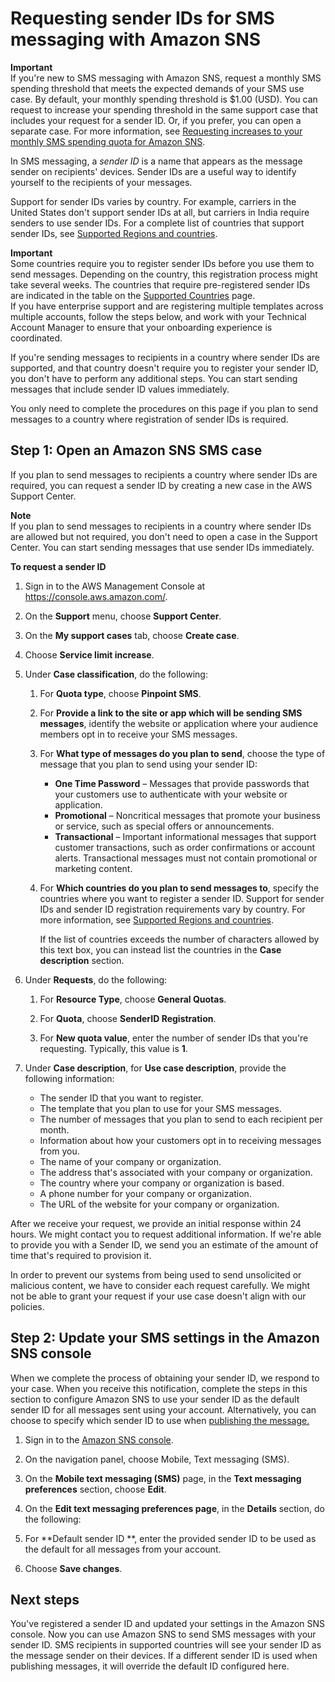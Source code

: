 # Requesting sender IDs for SMS messaging with Amazon SNS<a name="channels-sms-awssupport-sender-id"></a>

**Important**  
If you're new to SMS messaging with Amazon SNS, request a monthly SMS spending threshold that meets the expected demands of your SMS use case\. By default, your monthly spending threshold is $1\.00 \(USD\)\. You can request to increase your spending threshold in the same support case that includes your request for a sender ID\. Or, if you prefer, you can open a separate case\. For more information, see [Requesting increases to your monthly SMS spending quota for Amazon SNS](channels-sms-awssupport-spend-threshold.md)\.

In SMS messaging, a *sender ID* is a name that appears as the message sender on recipients' devices\. Sender IDs are a useful way to identify yourself to the recipients of your messages\.

Support for sender IDs varies by country\. For example, carriers in the United States don't support sender IDs at all, but carriers in India require senders to use sender IDs\. For a complete list of countries that support sender IDs, see [Supported Regions and countries](sns-supported-regions-countries.md)\.

**Important**  
Some countries require you to register sender IDs before you use them to send messages\. Depending on the country, this registration process might take several weeks\. The countries that require pre\-registered sender IDs are indicated in the table on the [Supported Countries](sns-supported-regions-countries.md) page\.  
If you have enterprise support and are registering multiple templates across multiple accounts, follow the steps below, and work with your Technical Account Manager to ensure that your onboarding experience is coordinated\.

If you're sending messages to recipients in a country where sender IDs are supported, and that country doesn't require you to register your sender ID, you don't have to perform any additional steps\. You can start sending messages that include sender ID values immediately\.

You only need to complete the procedures on this page if you plan to send messages to a country where registration of sender IDs is required\.

## Step 1: Open an Amazon SNS SMS case<a name="channels-sms-awssupport-sender-id-open"></a>

If you plan to send messages to recipients a country where sender IDs are required, you can request a sender ID by creating a new case in the AWS Support Center\.

**Note**  
If you plan to send messages to recipients in a country where sender IDs are allowed but not required, you don't need to open a case in the Support Center\. You can start sending messages that use sender IDs immediately\. 

**To request a sender ID**

1. Sign in to the AWS Management Console at [https://console\.aws\.amazon\.com/](https://console.aws.amazon.com/)\.

1. On the **Support** menu, choose **Support Center**\.

1. On the **My support cases** tab, choose **Create case**\.

1. Choose **Service limit increase**\.

1. Under **Case classification**, do the following:

   1. For **Quota type**, choose **Pinpoint SMS**\.

   1. For **Provide a link to the site or app which will be sending SMS messages**, identify the website or application where your audience members opt in to receive your SMS messages\.

   1. For **What type of messages do you plan to send**, choose the type of message that you plan to send using your sender ID:
      + **One Time Password** – Messages that provide passwords that your customers use to authenticate with your website or application\.
      + **Promotional** – Noncritical messages that promote your business or service, such as special offers or announcements\.
      + **Transactional** – Important informational messages that support customer transactions, such as order confirmations or account alerts\. Transactional messages must not contain promotional or marketing content\.

   1. For **Which countries do you plan to send messages to**, specify the countries where you want to register a sender ID\. Support for sender IDs and sender ID registration requirements vary by country\. For more information, see [Supported Regions and countries](sns-supported-regions-countries.md)\.

      If the list of countries exceeds the number of characters allowed by this text box, you can instead list the countries in the **Case description** section\.

1. Under **Requests**, do the following:

   1. For **Resource Type**, choose **General Quotas**\.

   1. For **Quota**, choose **SenderID Registration**\.

   1. For **New quota value**, enter the number of sender IDs that you're requesting\. Typically, this value is **1**\.

1. Under **Case description**, for **Use case description**, provide the following information:
   + The sender ID that you want to register\.
   + The template that you plan to use for your SMS messages\.
   + The number of messages that you plan to send to each recipient per month\.
   + Information about how your customers opt in to receiving messages from you\.
   + The name of your company or organization\.
   + The address that's associated with your company or organization\.
   + The country where your company or organization is based\.
   + A phone number for your company or organization\.
   + The URL of the website for your company or organization\.

After we receive your request, we provide an initial response within 24 hours\. We might contact you to request additional information\. If we're able to provide you with a Sender ID, we send you an estimate of the amount of time that's required to provision it\. 

In order to prevent our systems from being used to send unsolicited or malicious content, we have to consider each request carefully\. We might not be able to grant your request if your use case doesn't align with our policies\.

## Step 2: Update your SMS settings in the Amazon SNS console<a name="channels-sms-awssupport-sender-id-settings"></a>

When we complete the process of obtaining your sender ID, we respond to your case\. When you receive this notification, complete the steps in this section to configure Amazon SNS to use your sender ID as the default sender ID for all messages sent using your account\. Alternatively, you can choose to specify which sender ID to use when [ publishing the message\.](https://docs.aws.amazon.com/sns/latest/dg/sms_publish-to-phone.html) 

1. Sign in to the [Amazon SNS console](https://console.aws.amazon.com/sns/home)\.

1. On the navigation panel, choose Mobile, Text messaging \(SMS\)\.

1. On the **Mobile text messaging \(SMS\)** page, in the **Text messaging preferences** section, choose **Edit**\.

1. On the **Edit text messaging preferences page**, in the **Details** section, do the following:

1. For **Default sender ID **, enter the provided sender ID to be used as the default for all messages from your account\.

1. Choose **Save changes**\.

## Next steps<a name="channels-sms-awssupport-sender-id-next"></a>

You've registered a sender ID and updated your settings in the Amazon SNS console\. Now you can use Amazon SNS to send SMS messages with your sender ID\. SMS recipients in supported countries will see your sender ID as the message sender on their devices\. If a different sender ID is used when publishing messages, it will override the default ID configured here\.
